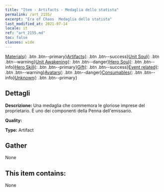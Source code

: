 ```yaml
---
title: "Item - Artifacts - Medaglia dello statista"
permalink: /art_2155/
excerpt: "Era of Chaos  Medaglia dello statista"
last_modified_at: 2021-07-14
locale: it
ref: "art_2155.md"
toc: false
classes: wide
---
```

 [Materials](/ItemsIT/){: .btn .btn--primary}[Artifacts](/ItemsIT/Artifacts/){: .btn .btn--success}[Unit Soul](/ItemsIT/UnitSoul/){: .btn .btn--warning}[Unit Awakening](/ItemsIT/UnitAwakening/){: .btn .btn--danger}[Hero Soul](/ItemsIT/HeroSoul/){: .btn .btn--info}[Hero Skill](/ItemsIT/HeroSkill/){: .btn .btn--primary}[Gift](/ItemsIT/Gift/){: .btn .btn--success}[Event related](/ItemsIT/Events/){: .btn .btn--warning}[Avatars](/ItemsIT/Avatars/){: .btn .btn--danger}[Consumables](/ItemsIT/Consumables/){: .btn .btn--info}[Unknown](/ItemsIT/Unknown/){: .btn .btn--primary}

## Dettagli
 **Descrizione:** Una medaglia che commemora le gloriose imprese del proprietario. È uno dei componenti della Penna dell'emissario.

 **Quality:** 

 **Type:** Artifact

## Gather

  None

## This item contains:

  None


